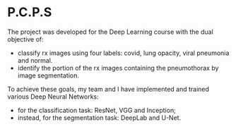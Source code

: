 # P.C.P.S

The project was developed for the Deep Learning course with the dual objective of:
- classify rx images using four labels: covid, lung opacity, viral pneumonia and normal.
- identify the portion of the rx images containing the pneumothorax by image segmentation.

To achieve these goals, my team and I have implemented and trained various Deep Neural Networks:
- for the classification task: ResNet, VGG and Inception;
- instead, for the segmentation task: DeepLab and U-Net.
